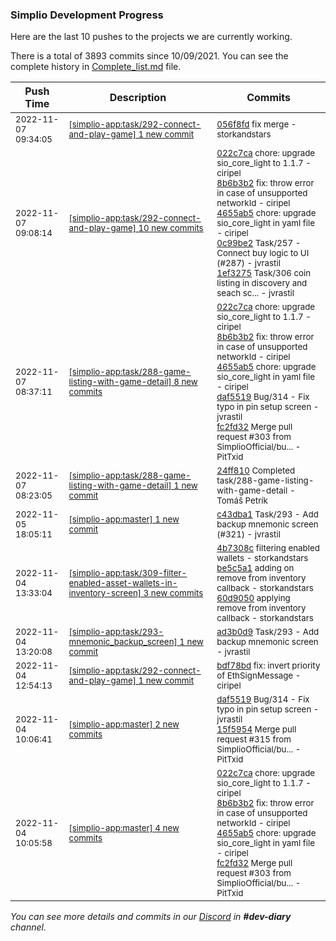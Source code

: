 
### Simplio Development Progress

Here are the last 10 pushes to the projects we are currently working.

There is a total of 3893 commits since 10/09/2021. You can see the complete history in
 [Complete_list.md](Complete_list.md) file.

| Push Time | Description | Commits |
| --- | --- | --- |
| <sub>2022-11-07 09:34:05</sub> | <sub>[[simplio-app:task/292\-connect\-and\-play\-game] 1 new commit](https://github.com/SimplioOfficial/simplio-app/commit/056f8fd263fb1266dc37698b2d11c4483f76b23b)</sub> | <sub>[056f8fd](https://github.com/SimplioOfficial/simplio-app/commit/056f8fd263fb1266dc37698b2d11c4483f76b23b) fix merge - storkandstars</sub> |
| <sub>2022-11-07 09:08:14</sub> | <sub>[[simplio-app:task/292\-connect\-and\-play\-game] 10 new commits](https://github.com/SimplioOfficial/simplio-app/compare/bdf78bdd12f6...c37c201da80d)</sub> | <sub>[022c7ca](https://github.com/SimplioOfficial/simplio-app/commit/022c7ca0b3b8e1a34c47f864f1143487dbc5cf18) chore: upgrade sio_core_light to 1.1.7 - ciripel<br>[8b6b3b2](https://github.com/SimplioOfficial/simplio-app/commit/8b6b3b2ae9c62794f5834820317256e6780d3921) fix: throw error in case of unsupported networkId - ciripel<br>[4655ab5](https://github.com/SimplioOfficial/simplio-app/commit/4655ab52927f7cee5ff4d8e3e14e41a0a3b8cd6a) chore: upgrade sio_core_light in yaml file - ciripel<br>[0c99be2](https://github.com/SimplioOfficial/simplio-app/commit/0c99be22539969416f2cc52c997c56e9c3703fbb) Task/257 - Connect buy logic to UI (#287) - jvrastil<br>[1ef3275](https://github.com/SimplioOfficial/simplio-app/commit/1ef3275c69b6ae37c11a6f5707d0d70f5c8903e0) Task/306 coin listing in discovery and seach sc... - jvrastil</sub> |
| <sub>2022-11-07 08:37:11</sub> | <sub>[[simplio-app:task/288\-game\-listing\-with\-game\-detail] 8 new commits](https://github.com/SimplioOfficial/simplio-app/compare/24ff810e1589...dc10ea725daf)</sub> | <sub>[022c7ca](https://github.com/SimplioOfficial/simplio-app/commit/022c7ca0b3b8e1a34c47f864f1143487dbc5cf18) chore: upgrade sio_core_light to 1.1.7 - ciripel<br>[8b6b3b2](https://github.com/SimplioOfficial/simplio-app/commit/8b6b3b2ae9c62794f5834820317256e6780d3921) fix: throw error in case of unsupported networkId - ciripel<br>[4655ab5](https://github.com/SimplioOfficial/simplio-app/commit/4655ab52927f7cee5ff4d8e3e14e41a0a3b8cd6a) chore: upgrade sio_core_light in yaml file - ciripel<br>[daf5519](https://github.com/SimplioOfficial/simplio-app/commit/daf5519ff0996a523c7e101d6b89d1b7c302161e) Bug/314 - Fix typo in pin setup screen - jvrastil<br>[fc2fd32](https://github.com/SimplioOfficial/simplio-app/commit/fc2fd32cc416871f367b4dcb5a2aae554d8bffec) Merge pull request #303 from SimplioOfficial/bu... - PitTxid</sub> |
| <sub>2022-11-07 08:23:05</sub> | <sub>[[simplio-app:task/288\-game\-listing\-with\-game\-detail] 1 new commit](https://github.com/SimplioOfficial/simplio-app/commit/24ff810e1589045b98a36c686454a419281fafca)</sub> | <sub>[24ff810](https://github.com/SimplioOfficial/simplio-app/commit/24ff810e1589045b98a36c686454a419281fafca) Completed task/288-game-listing-with-game-detail - Tomáš Petrík</sub> |
| <sub>2022-11-05 18:05:11</sub> | <sub>[[simplio-app:master] 1 new commit](https://github.com/SimplioOfficial/simplio-app/commit/c43dba1ea00f60d334a41e3b76ec40bc5eee9937)</sub> | <sub>[c43dba1](https://github.com/SimplioOfficial/simplio-app/commit/c43dba1ea00f60d334a41e3b76ec40bc5eee9937) Task/293 - Add backup mnemonic screen (#321) - jvrastil</sub> |
| <sub>2022-11-04 13:33:04</sub> | <sub>[[simplio-app:task/309\-filter\-enabled\-asset\-wallets\-in\-inventory\-screen] 3 new commits](https://github.com/SimplioOfficial/simplio-app/compare/15f5954c6139...60d90505b654)</sub> | <sub>[4b7308c](https://github.com/SimplioOfficial/simplio-app/commit/4b7308c2d4ded1e00457b10fb4d7fea9d8078d1c) filtering enabled wallets - storkandstars<br>[be5c5a1](https://github.com/SimplioOfficial/simplio-app/commit/be5c5a14abef401daf9942c198e35d0358cfe8ca) adding on remove from inventory callback - storkandstars<br>[60d9050](https://github.com/SimplioOfficial/simplio-app/commit/60d90505b6549c46d2a457a0485e44e77f43ff04) applying remove from inventory callback - storkandstars</sub> |
| <sub>2022-11-04 13:20:08</sub> | <sub>[[simplio-app:task/293\-mnemonic\_backup\_screen] 1 new commit](https://github.com/SimplioOfficial/simplio-app/commit/ad3b0d9218576e9572967a9e5ac1186ea56af65a)</sub> | <sub>[ad3b0d9](https://github.com/SimplioOfficial/simplio-app/commit/ad3b0d9218576e9572967a9e5ac1186ea56af65a) Task/293 - Add backup mnemonic screen - jvrastil</sub> |
| <sub>2022-11-04 12:54:13</sub> | <sub>[[simplio-app:task/292\-connect\-and\-play\-game] 1 new commit](https://github.com/SimplioOfficial/simplio-app/commit/bdf78bdd12f6c7917a4f49e61b91720a7a0d0d54)</sub> | <sub>[bdf78bd](https://github.com/SimplioOfficial/simplio-app/commit/bdf78bdd12f6c7917a4f49e61b91720a7a0d0d54) fix: invert priority of EthSignMessage - ciripel</sub> |
| <sub>2022-11-04 10:06:41</sub> | <sub>[[simplio-app:master] 2 new commits](https://github.com/SimplioOfficial/simplio-app/compare/fc2fd32cc416...15f5954c6139)</sub> | <sub>[daf5519](https://github.com/SimplioOfficial/simplio-app/commit/daf5519ff0996a523c7e101d6b89d1b7c302161e) Bug/314 - Fix typo in pin setup screen - jvrastil<br>[15f5954](https://github.com/SimplioOfficial/simplio-app/commit/15f5954c6139730806a88dc34ac4cf7b20b558c4) Merge pull request #315 from SimplioOfficial/bu... - PitTxid</sub> |
| <sub>2022-11-04 10:05:58</sub> | <sub>[[simplio-app:master] 4 new commits](https://github.com/SimplioOfficial/simplio-app/compare/1ef3275c69b6...fc2fd32cc416)</sub> | <sub>[022c7ca](https://github.com/SimplioOfficial/simplio-app/commit/022c7ca0b3b8e1a34c47f864f1143487dbc5cf18) chore: upgrade sio_core_light to 1.1.7 - ciripel<br>[8b6b3b2](https://github.com/SimplioOfficial/simplio-app/commit/8b6b3b2ae9c62794f5834820317256e6780d3921) fix: throw error in case of unsupported networkId - ciripel<br>[4655ab5](https://github.com/SimplioOfficial/simplio-app/commit/4655ab52927f7cee5ff4d8e3e14e41a0a3b8cd6a) chore: upgrade sio_core_light in yaml file - ciripel<br>[fc2fd32](https://github.com/SimplioOfficial/simplio-app/commit/fc2fd32cc416871f367b4dcb5a2aae554d8bffec) Merge pull request #303 from SimplioOfficial/bu... - PitTxid</sub> |

_You can see more details and commits in our [Discord](https://discord.gg/aKhjuwZmdP) in **#dev-diary** channel._
